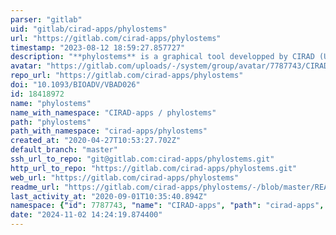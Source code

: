 ```yaml
---
parser: "gitlab"
uid: "gitlab/cirad-apps/phylostems"
url: "https://gitlab.com/cirad-apps/phylostems"
timestamp: "2023-08-12 18:59:27.857727"
description: "**phylostems** is a graphical tool developped by CIRAD (UMR PVBMT) to explore temporal signal at various evolutionary scales in heterochronous nucleic acid sequences datasets."
avatar: "https://gitlab.com/uploads/-/system/group/avatar/7787743/CIRAD.jpg"
repo_url: "https://gitlab.com/cirad-apps/phylostems"
doi: "10.1093/BIOADV/VBAD026"
id: 18418972
name: "phylostems"
name_with_namespace: "CIRAD-apps / phylostems"
path: "phylostems"
path_with_namespace: "cirad-apps/phylostems"
created_at: "2020-04-27T10:53:27.702Z"
default_branch: "master"
ssh_url_to_repo: "git@gitlab.com:cirad-apps/phylostems.git"
http_url_to_repo: "https://gitlab.com/cirad-apps/phylostems.git"
web_url: "https://gitlab.com/cirad-apps/phylostems"
readme_url: "https://gitlab.com/cirad-apps/phylostems/-/blob/master/README.Rmd"
last_activity_at: "2020-09-01T10:35:40.894Z"
namespace: {"id": 7787743, "name": "CIRAD-apps", "path": "cirad-apps", "kind": "group", "full_path": "cirad-apps", "parent_id": null, "avatar_url": "/uploads/-/system/group/avatar/7787743/CIRAD.jpg", "web_url": "https://gitlab.com/groups/cirad-apps"}
date: "2024-11-02 14:24:19.874400"
---
```

